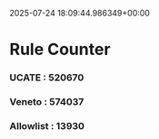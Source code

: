 2025-07-24 18:09:44.986349+00:00
# Rule Counter 
 ### UCATE : 520670

 ### Veneto : 574037

 ### Allowlist : 13930